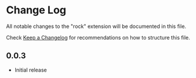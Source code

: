 # Change Log
All notable changes to the "rock" extension will be documented in this file.

Check [Keep a Changelog](http://keepachangelog.com/) for recommendations on how to structure this file.

## 0.0.3
- Initial release
